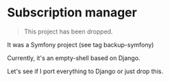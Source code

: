 # Subscription manager

> This project has been dropped.

It was a Symfony project (see tag backup-symfony)

Currently, it's an empty-shell based on Django.

Let's see if I port everything to Django or just drop this.
